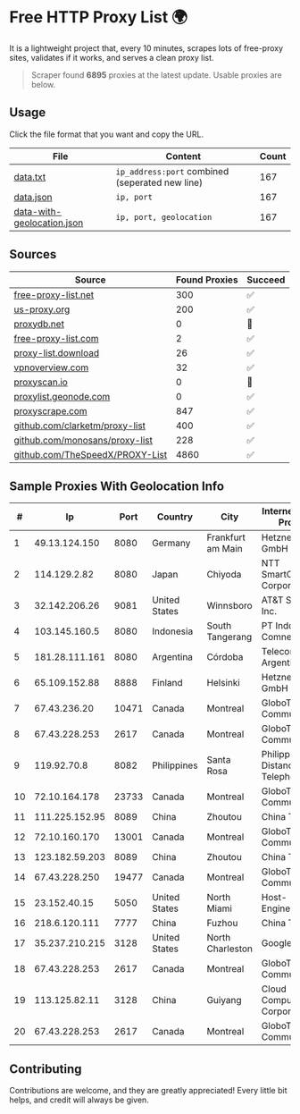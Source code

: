 
# Free HTTP Proxy List 🌍

It is a lightweight project that, every 10 minutes, scrapes lots of free-proxy sites, validates if it works, and serves a clean proxy list.


> Scraper found **6895** proxies at the latest update. Usable proxies are below.

## Usage

Click the file format that you want and copy the URL.


|File|Content|Count|
|----|-------|-----|
|[data.txt](https://raw.githubusercontent.com/themiralay/Proxy-List-World/master/data.txt)|`ip_address:port` combined (seperated new line)|167|
|[data.json](https://raw.githubusercontent.com/themiralay/Proxy-List-World/master/data.json)|`ip, port`|167|
|[data-with-geolocation.json](https://raw.githubusercontent.com/themiralay/Proxy-List-World/master/data-with-geolocation.json)|`ip, port, geolocation`|167|

## Sources

|Source|Found Proxies|Succeed|
|------|-------------|-------|
|[free-proxy-list.net](https://free-proxy-list.net)|300|✅|
|[us-proxy.org](https://www.us-proxy.org)|200|✅|
|[proxydb.net](http://proxydb.net)|0|🚫|
|[free-proxy-list.com](https://free-proxy-list.com/?page=&port=&type%5B%5D=http&type%5B%5D=https&up_time=0&search=Search)|2|✅|
|[proxy-list.download](https://www.proxy-list.download/HTTP)|26|✅|
|[vpnoverview.com](https://vpnoverview.com/privacy/anonymous-browsing/free-proxy-servers)|32|✅|
|[proxyscan.io](https://www.proxyscan.io)|0|🚫|
|[proxylist.geonode.com](https://proxylist.geonode.com/api/proxy-list?limit=300&page=1&sort_by=lastChecked&sort_type=desc&protocols=http,https)|0|✅|
|[proxyscrape.com](https://api.proxyscrape.com/v2/?request=displayproxies&protocol=http&timeout=10000&country=all&ssl=all&anonymity=all)|847|✅|
|[github.com/clarketm/proxy-list](https://raw.githubusercontent.com/clarketm/proxy-list/master/proxy-list-raw.txt)|400|✅|
|[github.com/monosans/proxy-list](https://raw.githubusercontent.com/monosans/proxy-list/main/proxies/http.txt)|228|✅|
|[github.com/TheSpeedX/PROXY-List](https://raw.githubusercontent.com/TheSpeedX/PROXY-List/master/http.txt)|4860|✅|


## Sample Proxies With Geolocation Info

|#|Ip|Port|Country|City|Internet Service Provider|
|-|--|----|-------|----|-------------------------|
|1|49.13.124.150|8080|Germany|Frankfurt am Main|Hetzner Online GmbH|
|2|114.129.2.82|8080|Japan|Chiyoda|NTT SmartConnect Corporation|
|3|32.142.206.26|9081|United States|Winnsboro|AT&T Services, Inc.|
|4|103.145.160.5|8080|Indonesia|South Tangerang|PT Indonesia Comnets Plus|
|5|181.28.111.161|8080|Argentina|Córdoba|Telecom Argentina S.A|
|6|65.109.152.88|8888|Finland|Helsinki|Hetzner Online GmbH|
|7|67.43.236.20|10471|Canada|Montreal|GloboTech Communications|
|8|67.43.228.253|2617|Canada|Montreal|GloboTech Communications|
|9|119.92.70.8|8082|Philippines|Santa Rosa|Philippine Long Distance Telephone Co.|
|10|72.10.164.178|23733|Canada|Montreal|GloboTech Communications|
|11|111.225.152.95|8089|China|Zhoutou|China Telecom|
|12|72.10.160.170|13001|Canada|Montreal|GloboTech Communications|
|13|123.182.59.203|8089|China|Zhoutou|China Telecom|
|14|67.43.228.250|19477|Canada|Montreal|GloboTech Communications|
|15|23.152.40.15|5050|United States|North Miami|Host-Engine.com|
|16|218.6.120.111|7777|China|Fuzhou|China Telecom|
|17|35.237.210.215|3128|United States|North Charleston|Google LLC|
|18|67.43.228.253|2617|Canada|Montreal|GloboTech Communications|
|19|113.125.82.11|3128|China|Guiyang|Cloud Computing Corporation|
|20|67.43.228.253|2617|Canada|Montreal|GloboTech Communications|



## Contributing

Contributions are welcome, and they are greatly appreciated! Every
little bit helps, and credit will always be given.

